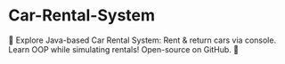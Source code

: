 # Car-Rental-System
 🚗 Explore Java-based Car Rental System: Rent &amp; return cars via console. Learn OOP while simulating rentals! Open-source on GitHub. 🌟

